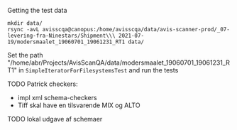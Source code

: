 

Getting the test data

```
mkdir data/
rsync -avL avisscqa@canopus:/home/avisscqa/data/avis-scanner-prod/_07-levering-fra-Ninestars/Shipment\\\ 2021-07-19/modersmaalet_19060701_19061231_RT1 data/
```


Set the path "/home/abr/Projects/AvisScanQA/data/modersmaalet_19060701_19061231_RT1" in `SimpleIteratorForFilesystemsTest` and run the tests

TODO Patrick checkers:

* impl xml schema-checkers
* Tiff skal have en tilsvarende MIX og ALTO


TODO lokal udgave af schemaer
